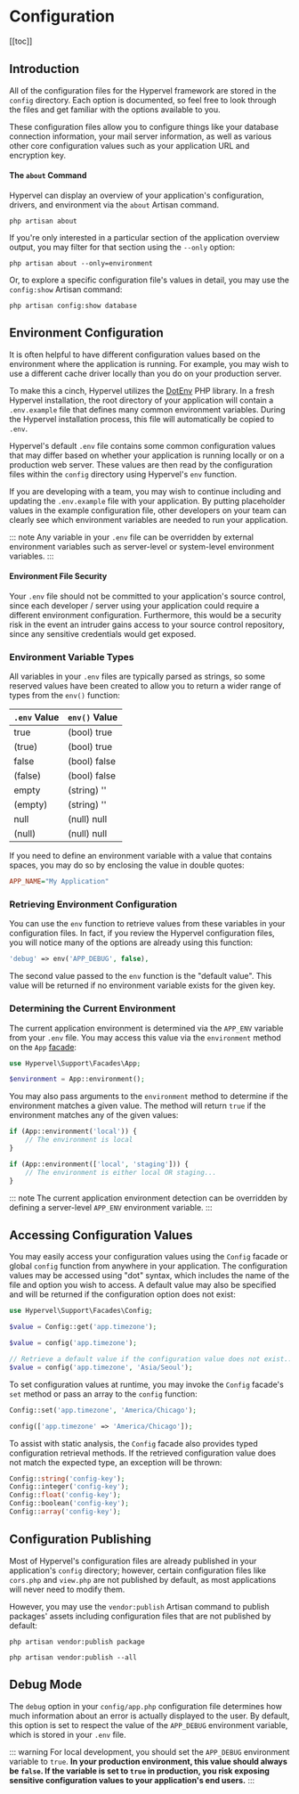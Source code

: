 # Configuration
[[toc]]

## Introduction

All of the configuration files for the Hypervel framework are stored in the `config` directory. Each option is documented, so feel free to look through the files and get familiar with the options available to you.

These configuration files allow you to configure things like your database connection information, your mail server information, as well as various other core configuration values such as your application URL and encryption key.

#### The `about` Command

Hypervel can display an overview of your application's configuration, drivers, and environment via the `about` Artisan command.

```shell:no-line-numbers
php artisan about
```

If you're only interested in a particular section of the application overview output, you may filter for that section using the `--only` option:

```shell:no-line-numbers
php artisan about --only=environment
```

Or, to explore a specific configuration file's values in detail, you may use the `config:show` Artisan command:

```shell:no-line-numbers
php artisan config:show database
```

## Environment Configuration

It is often helpful to have different configuration values based on the environment where the application is running. For example, you may wish to use a different cache driver locally than you do on your production server.

To make this a cinch, Hypervel utilizes the [DotEnv](https://github.com/vlucas/phpdotenv) PHP library. In a fresh Hypervel installation, the root directory of your application will contain a `.env.example` file that defines many common environment variables. During the Hypervel installation process, this file will automatically be copied to `.env`.

Hypervel's default `.env` file contains some common configuration values that may differ based on whether your application is running locally or on a production web server. These values are then read by the configuration files within the `config` directory using Hypervel's `env` function.

If you are developing with a team, you may wish to continue including and updating the `.env.example` file with your application. By putting placeholder values in the example configuration file, other developers on your team can clearly see which environment variables are needed to run your application.

::: note
Any variable in your `.env` file can be overridden by external environment variables such as server-level or system-level environment variables.
:::

#### Environment File Security

Your `.env` file should not be committed to your application's source control, since each developer / server using your application could require a different environment configuration. Furthermore, this would be a security risk in the event an intruder gains access to your source control repository, since any sensitive credentials would get exposed.

### Environment Variable Types

All variables in your `.env` files are typically parsed as strings, so some reserved values have been created to allow you to return a wider range of types from the `env()` function:

<div class="overflow-auto">

| `.env` Value | `env()` Value |
| ------------ | ------------- |
| true         | (bool) true   |
| (true)       | (bool) true   |
| false        | (bool) false  |
| (false)      | (bool) false  |
| empty        | (string) ''   |
| (empty)      | (string) ''   |
| null         | (null) null   |
| (null)       | (null) null   |

</div>

If you need to define an environment variable with a value that contains spaces, you may do so by enclosing the value in double quotes:

```ini
APP_NAME="My Application"
```

### Retrieving Environment Configuration

You can use the `env` function to retrieve values from these variables in your configuration files. In fact, if you review the Hypervel configuration files, you will notice many of the options are already using this function:

```php
'debug' => env('APP_DEBUG', false),
```

The second value passed to the `env` function is the "default value". This value will be returned if no environment variable exists for the given key.

### Determining the Current Environment

The current application environment is determined via the `APP_ENV` variable from your `.env` file. You may access this value via the `environment` method on the `App` [facade](/docs/facades):

```php
use Hypervel\Support\Facades\App;

$environment = App::environment();
```

You may also pass arguments to the `environment` method to determine if the environment matches a given value. The method will return `true` if the environment matches any of the given values:

```php
if (App::environment('local')) {
    // The environment is local
}

if (App::environment(['local', 'staging'])) {
    // The environment is either local OR staging...
}
```

::: note
The current application environment detection can be overridden by defining a server-level `APP_ENV` environment variable.
:::

## Accessing Configuration Values

You may easily access your configuration values using the `Config` facade or global `config` function from anywhere in your application. The configuration values may be accessed using "dot" syntax, which includes the name of the file and option you wish to access. A default value may also be specified and will be returned if the configuration option does not exist:

```php
use Hypervel\Support\Facades\Config;

$value = Config::get('app.timezone');

$value = config('app.timezone');

// Retrieve a default value if the configuration value does not exist...
$value = config('app.timezone', 'Asia/Seoul');
```

To set configuration values at runtime, you may invoke the `Config` facade's `set` method or pass an array to the `config` function:

```php
Config::set('app.timezone', 'America/Chicago');

config(['app.timezone' => 'America/Chicago']);
```

To assist with static analysis, the `Config` facade also provides typed configuration retrieval methods. If the retrieved configuration value does not match the expected type, an exception will be thrown:

```php
Config::string('config-key');
Config::integer('config-key');
Config::float('config-key');
Config::boolean('config-key');
Config::array('config-key');
```

## Configuration Publishing

Most of Hypervel's configuration files are already published in your application's `config` directory; however, certain configuration files like `cors.php` and `view.php` are not published by default, as most applications will never need to modify them.

However, you may use the `vendor:publish` Artisan command to publish packages' assets including configuration files that are not published by default:

```shell:no-line-numbers
php artisan vendor:publish package

php artisan vendor:publish --all
```

## Debug Mode

The `debug` option in your `config/app.php` configuration file determines how much information about an error is actually displayed to the user. By default, this option is set to respect the value of the `APP_DEBUG` environment variable, which is stored in your `.env` file.

::: warning
For local development, you should set the `APP_DEBUG` environment variable to `true`. **In your production environment, this value should always be `false`. If the variable is set to `true` in production, you risk exposing sensitive configuration values to your application's end users.**
:::
